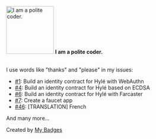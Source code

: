 <img src="https://my-badges.github.io/my-badges/polite-coder.png" alt="I am a polite coder." title="I am a polite coder." width="128">
<strong>I am a polite coder.</strong>
<br><br>

I use words like "thanks" and "please" in my issues:

- <a href="https://github.com/Hyle-org/hackathons/issues/1">#1</a>: Build an identity contract for Hylé with WebAuthn
- <a href="https://github.com/Hyle-org/hackathons/issues/4">#4</a>: Build an identity contract for Hylé based on ECDSA
- <a href="https://github.com/Hyle-org/hackathons/issues/6">#6</a>: Build an identity contract for Hylé with Farcaster
- <a href="https://github.com/Hyle-org/hackathons/issues/7">#7</a>: Create a faucet app
- <a href="https://github.com/Sav22999/common-voice-android/issues/46">#46</a>: [TRANSLATION] French

 And many more...


Created by <a href="https://github.com/my-badges/my-badges">My Badges</a>